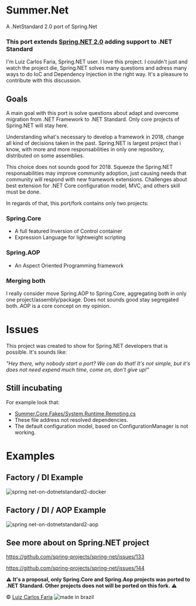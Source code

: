# Summer.Net
A .NetStandard 2.0 port of Spring.Net

### This port extends [Spring.NET  2.0](https://github.com/spring-projects/spring-net) adding support to .NET Standard

I'm Luiz Carlos Faria, Spring.NET user. I love this project. I couldn't just and watch the project die, Spring.NET solves many questions and adress many ways to do IoC and Dependency Injection in the right way.
It's a pleasure to contribute with this discussion.


## Goals
A main goal with this port is solve questions about adapt and overcome migration from .NET Framework to .NET Standard. Only core projects of Spring.NET will stay here. 


Understanding what's necessary to develop a framework in 2018, change all kind of decisions taken in the past. Spring.NET is largest project that i know, with more and more responsabilities in only one repository, distributed on some assemblies.


This choice does not sounds good for 2018. Squeeze the Spring.NET responsabilities may improve community adoption, just causing needs that community will respond with new framework extensions. Challenges about best extension for .NET Core configuration model, MVC, and others skill must be done.

In regards of that, this port/fork contains only two projects:

### Spring.Core
* A full featured Inversion of Control container
* Expression Language for lightweight scripting

### Spring.AOP
* An Aspect Oriented Programming framework

### Merging both
I really consider move Spring.AOP to Spring.Core, aggregating both in only one project/assembly/package. Does not sounds good stay segregated both. AOP is a core concept on my opinion.


# Issues

This project was created to show for Spring.NET developers that is possible. It's sounds like: 

_"Hey there, why nobody start a port? We can do that! It's not simple, but it's does not need expend much time, come on, don't give up!"_

## Still incubating

For example look that:
- [Summer.Core.Fakes/System.Runtime.Remoting.cs](https://github.com/luizcarlosfaria/summer-net/blob/netstandard--2-0/Summer.Core/__fakes/System.Runtime.Remoting.cs)
- These file address not resolved dependencies.
- The default configuration model, based on ConfigurationManager is not working.

# Examples

## Factory / DI Example
![spring net-on-dotnetstandard2-docker](http://res.cloudinary.com/luizcarlosfaria/image/upload/v1506499371/SPRING.NET/spring.net-on-dotnetstandard2-docker_xswvba.png)

## Factory / DI / AOP Example
![spring net-on-dotnetstandard2-aop](http://res.cloudinary.com/luizcarlosfaria/image/upload/v1506499371/SPRING.NET/spring.net-on-dotnetstandard2-aop_lif2uw.png)


## See more about on Spring.NET project

https://github.com/spring-projects/spring-net/issues/133

https://github.com/spring-projects/spring-net/issues/144


:warning: **It's a proposal, only Spring.Core and Spring.Aop projects was ported to .NET Standard. Other projects does not will be ported on this fork.** :warning:




© [Luiz Carlos Faria](http://gago.io/) ![made in brazil][brazil]


[brazil]:http://www.goal.cc/content/images/flags/28.png